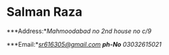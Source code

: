 # Salman Raza

***Address:**Mahmoodabad no 2nd house no c/9*

***Email:**sr616305@gmail.com **ph-No**  03032615021*
